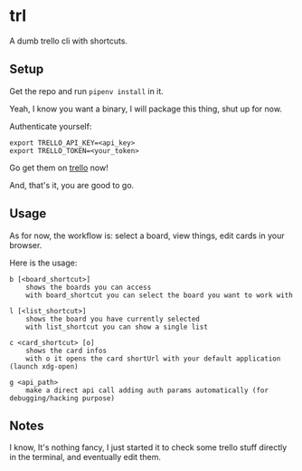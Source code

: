 # trl

A dumb trello cli with shortcuts.


## Setup

Get the repo and run `pipenv install` in it.

Yeah, I know you want a binary, I will package this thing, shut up for now.

Authenticate yourself:

    export TRELLO_API_KEY=<api_key>
    export TRELLO_TOKEN=<your_token>

Go get them on [trello](https://trello.com/app-key) now!

And, that's it, you are good to go.


## Usage

As for now,
the workflow is: select a board, view things, edit cards in your browser.

Here is the usage:

    b [<board_shortcut>]
        shows the boards you can access
        with board_shortcut you can select the board you want to work with

    l [<list_shortcut>]
        shows the board you have currently selected
        with list_shortcut you can show a single list

    c <card_shortcut> [o]
        shows the card infos
        with o it opens the card shortUrl with your default application (launch xdg-open)

    g <api_path>
        make a direct api call adding auth params automatically (for debugging/hacking purpose)


## Notes

I know, It's nothing fancy, I just started it to check some trello stuff
directly in the terminal, and eventually edit them.

